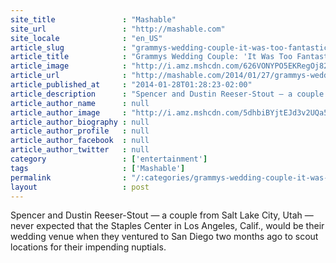 ```yaml
---
site_title               : "Mashable"
site_url                 : "http://mashable.com"
site_locale              : "en_US"
article_slug             : "grammys-wedding-couple-it-was-too-fantastic-to-be-real"
article_title            : "Grammys Wedding Couple: 'It Was Too Fantastic to Be Real'"
article_image            : "http://i.amz.mshcdn.com/626VONYPO5EKRegOj82610BldVA=/1200x627/2014%2F01%2F28%2F3d%2FGrammyWeddi.66354.jpg"
article_url              : "http://mashable.com/2014/01/27/grammys-wedding-couple/"
article_published_at     : "2014-01-28T01:28:23-02:00"
article_description      : "Spencer and Dustin Reeser-Stout — a couple from Salt Lake City, Utah — never expected that the Staples Center in Los Angeles, Calif., would be their wedding venue when they ventured to San Diego two months ago to scout locations for their impending nuptials."
article_author_name      : null
article_author_image     : "http://i.amz.mshcdn.com/5dhbiBYjtEJd3v2UQa5IsXEIFm4=/90x90/2016%2F06%2F30%2F5a%2F2014011230MashableHea.00f0e.76a52.jpg"
article_author_biography : null
article_author_profile   : null
article_author_facebook  : null
article_author_twitter   : null
category                 : ['entertainment']
tags                     : ['Mashable']
permalink                : "/:categories/grammys-wedding-couple-it-was-too-fantastic-to-be-real/"
layout                   : post
---
```


Spencer and Dustin Reeser-Stout — a couple from Salt Lake City, Utah — never expected that the Staples Center in Los Angeles, Calif., would be their wedding venue when they ventured to San Diego two months ago to scout locations for their impending nuptials.
